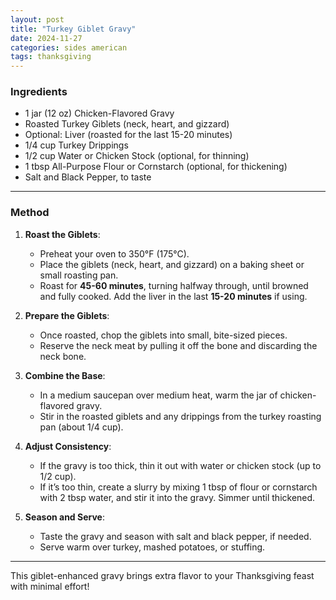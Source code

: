 ```yaml
---
layout: post
title: "Turkey Giblet Gravy"
date: 2024-11-27
categories: sides american
tags: thanksgiving
---
```


### Ingredients
- 1 jar (12 oz) Chicken-Flavored Gravy
- Roasted Turkey Giblets (neck, heart, and gizzard)
- Optional: Liver (roasted for the last 15-20 minutes)
- 1/4 cup Turkey Drippings
- 1/2 cup Water or Chicken Stock (optional, for thinning)
- 1 tbsp All-Purpose Flour or Cornstarch (optional, for thickening)
- Salt and Black Pepper, to taste

---

### Method

1. **Roast the Giblets**:
   - Preheat your oven to 350°F (175°C).
   - Place the giblets (neck, heart, and gizzard) on a baking sheet or small roasting pan.
   - Roast for **45-60 minutes**, turning halfway through, until browned and fully cooked. Add the liver in the last **15-20 minutes** if using.

2. **Prepare the Giblets**:
   - Once roasted, chop the giblets into small, bite-sized pieces.
   - Reserve the neck meat by pulling it off the bone and discarding the neck bone.

3. **Combine the Base**:
   - In a medium saucepan over medium heat, warm the jar of chicken-flavored gravy.
   - Stir in the roasted giblets and any drippings from the turkey roasting pan (about 1/4 cup).

4. **Adjust Consistency**:
   - If the gravy is too thick, thin it out with water or chicken stock (up to 1/2 cup).
   - If it’s too thin, create a slurry by mixing 1 tbsp of flour or cornstarch with 2 tbsp water, and stir it into the gravy. Simmer until thickened.

5. **Season and Serve**:
   - Taste the gravy and season with salt and black pepper, if needed.
   - Serve warm over turkey, mashed potatoes, or stuffing.

---

This giblet-enhanced gravy brings extra flavor to your Thanksgiving feast with minimal effort!
